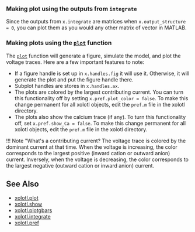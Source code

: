 ### Making plot using the outputs from `integrate`

Since the outputs from `x.integrate` are matrices when `x.output_structure = 0`, you can plot them as you would any other matrix of vector in MATLAB. 

### Making plots using the [`plot`](https://xolotl.readthedocs.io/en/master/reference/xolotl-methods/#plot) function
The [`plot`](https://xolotl.readthedocs.io/en/master/reference/xolotl-methods/#plot) function will generate a figure, simulate the model, and plot the
voltage traces. Here are a few important features to note:

* If a figure handle is set up in `x.handles.fig` it will use it. Otherwise, it will
generate the plot and put the figure handle there.
* Subplot handles are stores in `x.handles.ax`.
* The plots are colored by the largest contributing current. You can turn this
functionality off by setting `x.pref.plot_color = false`. To make this change
permanent for all xolotl objects, edit the `pref.m` file in the xolotl directory.
* The plots also show the calcium trace (if any). To turn this functionality off,
set `x.pref.show_Ca = false`. To make this change
permanent for all xolotl objects, edit the `pref.m` file in the xolotl directory.

!!! Note "What's a contributing current?
    The voltage trace is colored by the dominant current at that time. When the voltage
    is increasing, the color corresponds to the largest positive (inward cation or outward anion)
    current. Inversely, when the voltage is decreasing, the color corresponds to the largest
    negative (outward cation or inward anion) current.




## See Also


* [xolotl.plot](https://xolotl.readthedocs.io/en/master/reference/xolotl-methods/#plot)
* [xolotl.show](https://xolotl.readthedocs.io/en/master/reference/xolotl-methods/#show)
* [xolotl.plotgbars](https://xolotl.readthedocs.io/en/master/reference/xolotl-methods/#plotgbars)
* [xolotl.integrate](https://xolotl.readthedocs.io/en/master/reference/xolotl-methods/#integrate)
* [xolotl.pref](https://xolotl.readthedocs.io/en/master/reference/xolotl-properties/#pref)